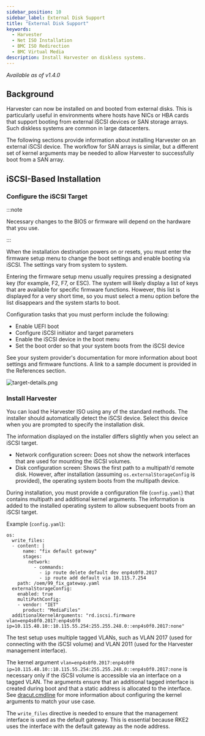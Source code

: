 ```yaml
---
sidebar_position: 10
sidebar_label: External Disk Support
title: "External Disk Support"
keywords:
  - Harvester
  - Net ISO Installation
  - BMC ISO Redirection
  - BMC Virtual Media
description: Install Harvester on diskless systems.
---
```



<head>
  <link rel="canonical" href="https://docs.harvesterhci.io/v1.4/install/external-disk-support"/>
</head>

_Available as of v1.4.0_

## Background

Harvester can now be installed on and booted from external disks. This is particularly useful in environments where hosts have NICs or HBA cards that support booting from external iSCSI devices or SAN storage arrays. Such diskless systems are common in large datacenters.

The following sections provide information about installing Harvester on an external iSCSI device. The workflow for SAN arrays is similar, but a different set of kernel arguments may be needed to allow Harvester to successfully boot from a SAN array.

## iSCSI-Based Installation

### Configure the iSCSI Target

:::note

Necessary changes to the BIOS or firmware will depend on the hardware that you use.

:::

When the installation destination powers on or resets, you must enter the firmware setup menu to change the boot settings and enable booting via iSCSI. The settings vary from system to system.

Entering the firmware setup menu usually requires pressing a designated key (for example, F2, F7, or ESC). The system will likely display a list of keys that are available for specific firmware functions. However, this list is displayed for a very short time, so you must select a menu option before the list disappears and the system starts to boot.

Configuration tasks that you must perform include the following:

- Enable UEFI boot
- Configure iSCSI initiator and target parameters
- Enable the iSCSI device in the boot menu
- Set the boot order so that your system boots from the iSCSI device

See your system provider's documentation for more information about boot settings and firmware functions. A link to a sample document is provided in the References section.

![target-details.png](/img/v1.4/external-disk/target-details.png)

### Install Harvester

You can load the Harvester ISO using any of the standard methods. The installer should automatically detect the iSCSI device. Select this device when you are prompted to specify the installation disk.

The information displayed on the installer differs slightly when you select an iSCSI target.

- Network configuration screen: Does not show the network interfaces that are used for mounting the iSCSI volumes.
- Disk configuration screen: Shows the first path to a multipath'd remote disk. However, after installation (assuming `os.externalStorageConfig` is provided), the operating system boots from the multipath device.

During installation, you must provide a configuration file (`config.yaml`) that contains multipath and additional kernel arguments. The information is added to the installed operating system to allow subsequent boots from an iSCSI target.

Example (`config.yaml`):

```
os:
  write_files:
  - content: |
      name: "fix default gateway"
      stages:
        network:
          - commands:
            - ip route delete default dev enp4s0f0.2017
            - ip route add default via 10.115.7.254
    path: /oem/99_fix_gateway.yaml
  externalStorageConfig:
    enabled: true
    multiPathConfig:
    - vendor: "IET"
      product: "MediaFiles"
  additionalKernelArguments: "rd.iscsi.firmware vlan=enp4s0f0.2017:enp4s0f0 ip=10.115.48.10::10.115.55.254:255.255.248.0::enp4s0f0.2017:none"
``` 

The test setup uses multiple tagged VLANs, such as VLAN 2017 (used for connecting with the iSCSI volume) and VLAN 2011 (used for the Harvester management interface).

The kernel argument `vlan=enp4s0f0.2017:enp4s0f0 ip=10.115.48.10::10.115.55.254:255.255.248.0::enp4s0f0.2017:none` is necessary only if the iSCSI volume is accessible via an interface on a tagged VLAN. The arguments ensure that an additional tagged interface is created during boot and that a static address is allocated to the interface. See [dracut.cmdline](https://manpages.opensuse.org/Tumbleweed/dracut/dracut.cmdline.7.en.html) for more information about configuring the kernel arguments to match your use case.

The `write_files` directive is needed to ensure that the management interface is used as the default gateway. This is essential because RKE2 uses the interface with the default gateway as the node address.